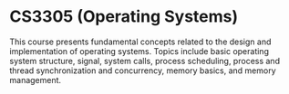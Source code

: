 # CS3305 (Operating Systems)
This course presents fundamental concepts related to the design and implementation of operating systems. Topics include basic operating system structure, signal, system calls, process scheduling, process and thread synchronization and concurrency, memory basics, and memory management.
